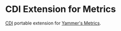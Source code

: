 CDI Extension for Metrics
===========

[CDI](http://www.cdi-spec.org/) portable extension for [Yammer's Metrics](http://metrics.codahale.com/).
